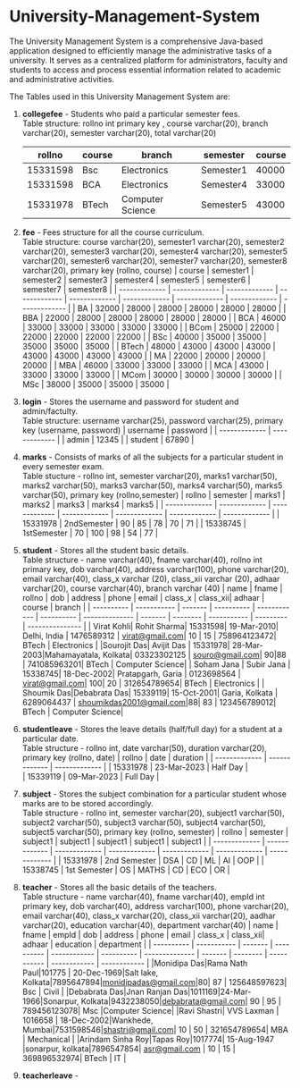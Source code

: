 # University-Management-System
The University Management System is a comprehensive Java-based application designed to efficiently manage the administrative tasks of a university. 
It serves as a centralized platform for administrators, faculty and students to access and process essential information related to academic and administrative activities.

The Tables used in this University Management System are:
1) **collegefee** - Students who paid a particular semester fees.
   <br>Table structure: rollno int primary key , course varchar(20), branch varchar(20), semester varchar(20), total varchar(20)

   | rollno        | course        | branch            | semester      | course        | 
   | ------------- | ------------- | ----------------- | ------------- | ------------- |
   | 15331598      | Bsc           | Electronics       | Semester1     | 40000         |
   | 15331598      | BCA           | Electronics       | Semester4     | 33000         |
   | 15331978      | BTech         | Computer Science  | Semester5     | 43000         |
2) **fee** - Fees structure for all the course curriculum.
   <br>Table structure: course varchar(20), semester1 varchar(20), semester2 varchar(20), semester3 varchar(20), semester4 varchar(20), semester5 varchar(20), semester6 varchar(20), semester7 varchar(20), semester8 varchar(20), primary key (rollno, course)
   | course        | semester1     | semester2     | semester3     | semester4     | semester5     | semester6     | semester7     | semester8     | 
   | ------------- | ------------- | ------------- | ------------- | ------------- | ------------- | ------------- | ------------- | ------------- |
   | BA            | 32000         | 28000         | 28000         | 28000         | 28000         | 28000         |
   | BBA           | 22000         | 28000         | 28000         | 28000         | 28000         | 28000         |
   | BCA           | 46000         | 33000         | 33000         | 33000         | 33000         | 33000         |
   | BCom          | 25000         | 22000         | 22000         | 22000         | 22000         | 22000         |
   | BSc           | 40000         | 35000         | 35000         | 35000         | 35000         | 35000         |
   | BTech         | 48000         | 43000         | 43000         | 43000         | 43000         | 43000         | 43000         | 43000         |
   | MA            | 22000         | 20000         | 20000         | 20000         | 
   | MBA           | 46000         | 33000         | 33000         | 33000         |
   | MCA           | 43000         | 33000         | 33000         | 33000         | 
   | MCom          | 30000         | 30000         | 30000         | 30000         |
   | MSc           | 38000         | 35000         | 35000         | 35000         |
3) **login** - Stores the username and password for student and admin/factulty.
   <br>Table structure: username varchar(25), password varchar(25), primary key (username, password)
   | username      | password      |
   | ------------- | ------------- |
   | admin         | 12345         |
   | student       | 67890         |
   
4) **marks** - Consists of marks of all the subjects for a particular student in every semester exam.
   <br>Table stucture - rollno int, semester varchar(20), marks1 varchar(50), marks2 varchar(50), marks3 varchar(50), marks4 varchar(50), marks5 varchar(50), primary key (rollno,semester)
   | rollno        | semester      | marks1        | marks2        | marks3        | marks4        | marks5        |
   | ------------- | ------------- | ------------- | ------------- | ------------- | ------------- | ------------- |
   | 15331978      | 2ndSemester   | 90            | 85            | 78            | 70            | 71            |
   | 15338745      | 1stSemester   | 70            | 100           | 98            | 54            | 77            |
   
5) **student** - Stores all the student basic details.
   <br>Table structure - name varchar(40), fname varchar(40), rollno int primary key, dob varchar(40), address varchar(100), phone varchar(20), email varchar(40), class_x varchar (20), class_xii varchar (20), adhaar varchar(20), course varchar(40), branch varchar (40)
   | name       | fname       | rollno  | dob        | address      | phone      | email          | class_x | class_xii| adhaar      | course    | branch          |
   | ---------- | ----------- | ------- | ---------- | ------------ | ---------- | -------------- | ------- | -------- | ----------- | --------- | --------------- |
   | Virat Kohli| Rohit Sharma| 15331598| 19-Mar-2010| Delhi, India | 1476589312 | virat@gmail.com| 10      | 15       | 758964123472| BTech     | Electronics     |
   |Sourojit Das| Avijit Das  | 15331978| 28-Mar-2003|Mahamayatala, Kolkata| 03323302125 | souro@gmail.com| 90|88      | 741085963201| BTech     | Computer Science|
   | Soham Jana | Subir Jana  | 15338745| 18-Dec-2002| Pratapgarh, Garia | 0123698564 | virat@gmail.com| 100| 20       | 312654789654| BTech     | Electronics     |
   | Shoumik Das|Debabrata Das| 15339119| 15-Oct-2001| Garia, Kolkata | 6289064437 | shoumikdas2001@gmail.com|88| 83   | 123456789012| BTech     | Computer Science|
   
6) **studentleave** - Stores the leave details (half/full day) for a student at a particular date.
    <br>Table structure - rollno int, date varchar(50), duration varchar(20), primary key (rollno, date)
   | rollno        | date          | duration      |
   | ------------- | ------------- | ------------- |
   | 15331978      | 23-Mar-2023   | Half Day      |  
   | 15339119      | 09-Mar-2023   | Full Day      |
   
7) **subject** - Stores the subject combination for a particular student whose marks are to be stored accordingly.
   <br>Table structure - rollno int, semester varchar(20), subject1 varchar(50), subject2 varchar(50), subject3 varchar(50), subject4 varchar(50), subject5 varchar(50), primary key (rollno, semester)
   | rollno        | semester      | subject1      | subject1      | subject1      | subject1      | subject1      |
   | ------------- | ------------- | ------------- | ------------- | ------------- | ------------- | ------------- |
   | 15331978      | 2nd Semester  | DSA           | CD            | ML            | AI            | OOP           |
   | 15338745      | 1st Semester  | OS            | MATHS         | CD            | ECO           | OR            |
   
8) **teacher** - Stores all the basic details of the teachers.
   <br>Table structure - name varchar(40), fname varchar(40), empId int primary key, dob varchar(40), address varchar(100), phone varchar(20), email varchar(40), class_x varchar(20), class_xii varchar(20), aadhar varchar(20), education varchar(40), department varchar(40)
   | name       | fname       | empId   | dob        | address      | phone      | email          | class_x | class_xii| adhaar      | education    | department   |
   | ---------- | ----------- | ------- | ---------- | ------------ | ---------- | -------------- | ------- | -------- | ----------- | ------------ | ------------ |
   |Monidipa Das|Rama Nath Paul|101775  | 20-Dec-1969|Salt lake, Kolkata|7895647894|monidipadas@gmail.com|80| 87       | 125648597623| Bsc          |  Civil       |
   |Debabrata Das|Jnan Ranjan Das|1011169|24-Mar-1966|Sonarpur, Kolkata|9432238050|debabrata@gmail.com| 90  | 95       | 789456123078| Msc        |Computer Science|
   |Ravi Shastri| VVS Laxman  | 1016658 | 18-Dec-2002|Wankhede, Mumbai|7531598546|shastri@gmail.com| 10     | 50       | 321654789654| MBA          | Mechanical   |
   |Arindam Sinha Roy|Tapas Roy|1017774| 15-Aug-1947 |sonarpur, kolkata|7896547854| asr@gmail.com | 10      | 15       | 369896532974| BTech        | IT           |
   
9) **teacherleave** - 

